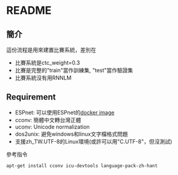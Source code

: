 # README
## 簡介
這份流程是用來建置比賽系統，差別在
 * 比賽系統是ctc_weight=0.3
 * 比賽是完整的"train"當作訓練集, "test"當作驗證集
 * 比賽系統沒有用RNNLM
## Requirement
 * ESPnet: 可以使用ESPnet的[docker image](https://github.com/espnet/espnet/blob/master/docker/README.md)
 * cconv: 簡體中文轉台灣正體
 * uconv: Unicode normalization
 * dos2unix: 避免windows和linux文字檔格式問題
 * 支援zh_TW.UTF-8的Linux環境(或許可以用"C.UTF-8"，但沒測試)

參考指令

`apt-get install cconv icu-devtools language-pack-zh-hant`
